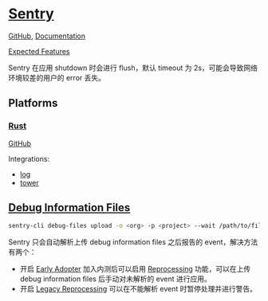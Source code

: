 # [Sentry](https://sentry.io/)
[GitHub](https://github.com/getsentry/sentry), [Documentation](https://docs.sentry.io/)

[Expected Features](https://develop.sentry.dev/sdk/features/)

Sentry 在应用 shutdown 时会进行 flush，默认 timeout 为 2s，可能会导致网络环境较差的用户的 error 丢失。

## Platforms
### [Rust](https://docs.sentry.io/platforms/rust/)
[GitHub](https://github.com/getsentry/sentry-rust/tree/master/sentry)

Integrations:
- [log](https://docs.rs/sentry-log/0.31.3/sentry_log/)
- [tower](https://crates.io/crates/sentry-tower)

## [Debug Information Files](https://docs.sentry.io/platforms/native/data-management/debug-files/)
```sh
sentry-cli debug-files upload -o <org> -p <project> --wait /path/to/files...
```

Sentry 只会自动解析上传 debug information files 之后报告的 event，解决方法有两个：
- 开启 [Early Adopter](https://docs.sentry.io/product/accounts/early-adopter-features/) 加入内测后可以启用 [Reprocessing](https://docs.sentry.io/product/issues/reprocessing/) 功能，可以在上传 debug information files 后手动对未解析的 event 进行应用。
- 开启 [Legacy Reprocessing](https://docs.sentry.io/product/issues/reprocessing/#legacy-reprocessing) 可以在不能解析 event 时暂停处理并进行警告。

